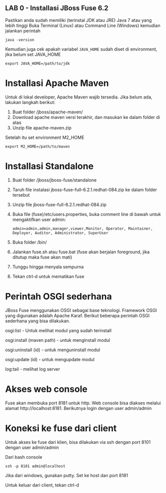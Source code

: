 
## LAB 0 - Installasi JBoss Fuse 6.2

Pastikan anda sudah memiliki (terinstal JDK atau JRE) Java 7 atau yang lebih tinggi
Buka Terminal (Linux) atau Command Line (Windows) kemudian jalankan perintah
   

   	java -version

   
Kemudian juga cek apakah variabel `JAVA_HOME` sudah diset di environment, jika belum set JAVA_HOME
   

   	export JAVA_HOME=/path/to/jdk

   	

Installasi Apache Maven
=======================
Untuk di lokal developer, Apache Maven wajib tersedia. Jika belum ada, lakukan langkah berikut:

1.  Buat folder /jboss/apache-maven/
2.  Download apache maven versi terakhir, dan masukan ke dalam folder di atas
3.  Unzip file apache-maven.zip

Setelah itu set environment M2_HOME


   	export M2_HOME=/path/to/maven

   

Installasi Standalone
==========================

1.  Buat folder /jboss/jboss-fuse/standalone
2.  Taruh file instalasi jboss-fuse-full-6.2.1.redhat-084.zip ke dalam folder tersebut
3.  Unzip file jboss-fuse-full-6.2.1.redhat-084.zip
4.  Buka file (fuse)/etc/users.properties, buka comment line di bawah untuk mengaktifkan user admin:

	```
	admin=admin,admin,manager,viewer,Monitor, Operator, Maintainer, Deployer, Auditor, Administrator, SuperUser
	```

5.  Buka folder <fuse>/bin/
6.  Jalankan fuse.sh atau fuse.bat (fuse akan berjalan foreground, jika ditutup maka fuse akan mati)
7.  Tunggu hingga menyala sempurna
8.  Tekan ctrl-d untuk mematikan fuse

Perintah OSGI sederhana
=======================

JBoss Fuse menggunakan OSGI sebagai base teknologi. Framework OSGI yang digunakan adalah Apache Karaf. Berikut beberapa perintah OSGI sederhana yang bisa dilakukan.

osgi:list - Untuk melihat modul yang sudah terinstall

osgi:install (maven path) - untuk menginstall modul

osgi:uninstall (id) - untuk menguninstall modul

osgi:update (id) - untuk mengupdate modul

log:tail - melihat log server

Akses web console
=================
Fuse akan membuka port 8181 untuk http. Web console bisa diakses melalui alamat http://localhost:8181. Berikutnya login dengan user admin/admin

Koneksi ke fuse dari client
===========================

Untuk akses ke fuse dari klien, bisa dilakukan via ssh dengan port 8101 dengan user admin/admin

Dari bash console



   	ssh -p 8101 admin@localhost

   
Jika dari windows, gunakan putty. Set ke host dan port 8181

Untuk keluar dari client, tekan ctrl-d
